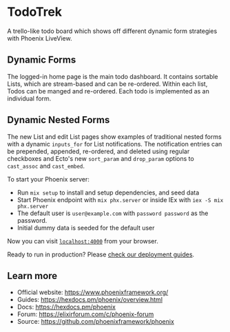 # TodoTrek

A trello-like todo board which shows off different dynamic form strategies with Phoenix LiveView.

## Dynamic Forms

The logged-in home page is the main todo dashboard. It contains sortable Lists, which are stream-based and can be re-ordered. Within each list, Todos can be manged and re-ordered. Each todo is implemented as an individual form.

## Dynamic Nested Forms

The new List and edit List pages show examples of traditional nested forms with a dynamic `inputs_for` for List notifications. The notification entries can be prepended, appended, re-ordered, and deleted using regular checkboxes and Ecto's new `sort_param` and `drop_param` options to `cast_assoc` and `cast_embed`.

To start your Phoenix server:

  * Run `mix setup` to install and setup dependencies, and seed data
  * Start Phoenix endpoint with `mix phx.server` or inside IEx with `iex -S mix phx.server`
  * The default user is `user@example.com` with `password password` as the password.
  * Initial dummy data is seeded for the default user

Now you can visit [`localhost:4000`](http://localhost:4000) from your browser.

Ready to run in production? Please [check our deployment guides](https://hexdocs.pm/phoenix/deployment.html).

## Learn more

  * Official website: https://www.phoenixframework.org/
  * Guides: https://hexdocs.pm/phoenix/overview.html
  * Docs: https://hexdocs.pm/phoenix
  * Forum: https://elixirforum.com/c/phoenix-forum
  * Source: https://github.com/phoenixframework/phoenix
